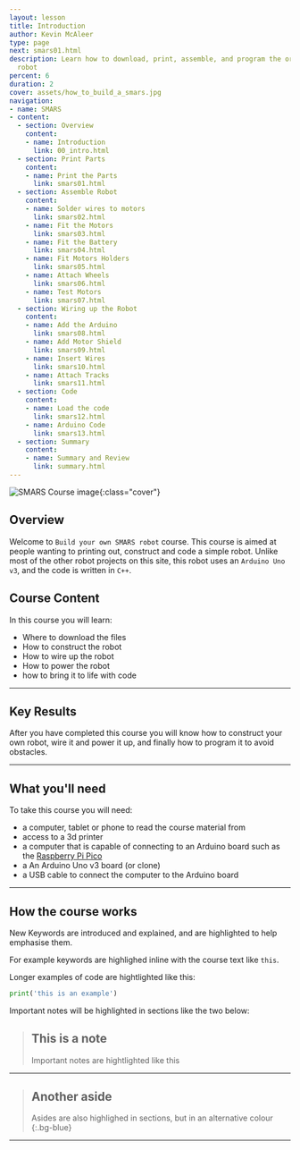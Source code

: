 ```yaml
---
layout: lesson
title: Introduction
author: Kevin McAleer
type: page
next: smars01.html
description: Learn how to download, print, assemble, and program the original SMARS
  robot
percent: 6
duration: 2
cover: assets/how_to_build_a_smars.jpg
navigation:
- name: SMARS
- content:
  - section: Overview
    content:
    - name: Introduction
      link: 00_intro.html
  - section: Print Parts
    content:
    - name: Print the Parts
      link: smars01.html
  - section: Assemble Robot
    content:
    - name: Solder wires to motors
      link: smars02.html
    - name: Fit the Motors
      link: smars03.html
    - name: Fit the Battery
      link: smars04.html
    - name: Fit Motors Holders
      link: smars05.html
    - name: Attach Wheels
      link: smars06.html
    - name: Test Motors
      link: smars07.html
  - section: Wiring up the Robot
    content:
    - name: Add the Arduino
      link: smars08.html
    - name: Add Motor Shield
      link: smars09.html
    - name: Insert Wires
      link: smars10.html
    - name: Attach Tracks
      link: smars11.html
  - section: Code
    content:
    - name: Load the code
      link: smars12.html
    - name: Arduino Code
      link: smars13.html
  - section: Summary
    content:
    - name: Summary and Review
      link: summary.html
---
```



![SMARS Course image]({{page.cover}}){:class="cover"}

## Overview

Welcome to `Build your own SMARS robot` course. This course is aimed at people wanting to printing out, construct and code a simple robot. Unlike most of the other robot projects on this site, this robot uses an `Arduino Uno v3`, and the code is written in `C++`.

## Course Content

In this course you will learn:

* Where to download the files
* How to construct the robot
* How to wire up the robot
* How to power the robot
* how to bring it to life with code

---

## Key Results

After you have completed this course you will know how to construct your own robot, wire it and power it up, and finally how to program it to avoid obstacles.

---

## What you'll need

To take this course you will need:

* a computer, tablet or phone to read the course material from
* access to a 3d printer
* a computer that is capable of connecting to an Arduino board such as the [Raspberry Pi Pico](https://www.raspberrypi.com)
* a An Arduino Uno v3 board (or clone)
* a USB cable to connect the computer to the Arduino board

---

## How the course works

New Keywords are introduced and explained, and are highlighted to help emphasise them. 

For example keywords are highlighed inline with the course text like `this`.

Longer examples of code are hightlighted like this:

```python
print('this is an example')
```

Important notes will be highlighted in sections like the two below:

> ## This is a note
>
> Important notes are hightlighted like this

---

> ## Another aside
>
> Asides are also highlighed in sections, but in an alternative colour
{:.bg-blue}

---
